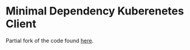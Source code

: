 # Minimal Dependency Kuberenetes Client

Partial fork of the code found [here](https://golang.org/x/build/kubernetes).
